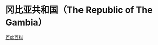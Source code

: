 # 冈比亚共和国（The Republic of The Gambia）

[百度百科](https://baike.baidu.com/item/%E5%86%88%E6%AF%94%E4%BA%9A/422318)